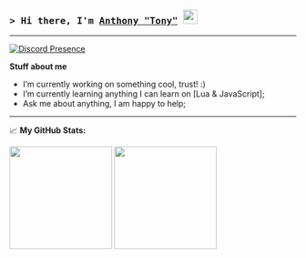 ### <samp>&gt; Hi there, I'm <a href="tonyvee.tech" target="_blank">Anthony "Tony"</a> <img src="https://media.giphy.com/media/hvRJCLFzcasrR4ia7z/giphy.gif" width="25"> </samp>
___
[![Discord Presence](https://lanyard.cnrad.dev/api/310358458669072384)](https://discord.com/users/310358458669072384)

**Stuff about me**

- I’m currently working on something cool, trust! :)
- I’m currently learning anything I can learn on [Lua & JavaScript];
- Ask me about anything, I am happy to help;
___
📈 **My GitHub Stats:**

<p>
  <img height="180em" src="https://github-readme-stats.vercel.app/api?username=Vybes2&theme=transparent)](https://github.com/anuraghazra/github-readme-stats"/>
  <img height="180em" src="https://github-readme-stats.vercel.app/api/top-langs/?username=Vybes2&exclude_repo=KNN-Image-Classification&show_icons=true&hide_border=true&layout=compact&langs_count=8"/>
</p>
